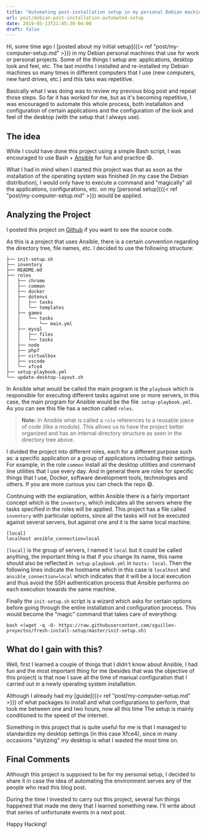 ```yaml
---
title: "Automating post-installation setup in my personal Debian machines"
url: post/debian-post-installation-automated-setup
date: 2019-05-13T21:45:39-04:00
draft: false
---
```


Hi, some time ago I [posted about my initial setup]({{< ref "post/my-computer-setup.md" >}}) in my Debian personal machines that use for work or personal projects. Some of the things I setup are: applications, desktop look and feel, etc. The last months I installed and re-installed my Debian machines so many times in different computers that I use (new computers, new hard drives, etc.) and this taks was repetitive.

Basically what I was doing was to review my previous blog post and repeat those steps. So far it has worked for me, but as it's becoming repetitive, I was encouraged to automate this whole process, both installation and configuration of certain applications and the configuration of the look and feel of the desktop (with the setup that I always use).


## The idea
While I could have done this project using a simple Bash script, I was encouraged to use Bash + [Ansible](https://docs.ansible.com/) for fun and practice :smile:.

What I had in mind when I started this project was that as soon as the installation of the operating system was finished (in my case the Debian distribution), I would only have to execute a command and "magically" all the applications, configurations, etc. on my [personal setup]({{< ref "post/my-computer-setup.md" >}}) would be applied.

## Analyzing the Project
I posted this project on [Github](https://github.com/sguillen-proyectos/fresh-install-setup/) if you want to see the source code.

As this is a project that uses Ansible, there is a certain convention regarding the directory tree, file names, etc. I decided to use the following structure:

```
├── init-setup.sh
├── inventory
├── README.md
├── roles
│   ├── chrome
│   ├── common
│   ├── docker
│   ├── dotenvs
│   │   ├── tasks
│   │   └── templates
│   ├── games
│   │   └── tasks
│   │       └── main.yml
│   ├── mysql
│   │   ├── files
│   │   └── tasks
│   ├── node
│   ├── php7
│   ├── virtualbox
│   ├── vscode
│   └── xfce4
├── setup-playbook.yml
└── update-desktop-layout.sh
```

In Ansible what would be called the main program is the `playbook` which is responsible for executing different tasks against one or more servers, in this case, the main program for Ansible would be the file` setup-playbook.yml`. As you can see this file has a section called `roles`.

> **Note:** In Ansible what is called a `role` references to a reusable piece of code (like a module). This allows us to have the project better organized and has an internal directory structure as seen in the directory tree above.

I divided the project into different roles, each for a different purpose such as: a specific application or a group of applications including their settings. For example, in the role `common` install all the desktop utilities and command line utilities that I use every day. And in general there are roles for specific things that I use, Docker, software development tools, technologies and others. If you are more curious you can check the repo :smile:.

Continuing with the explanation, within Ansible there is a fairly important concept which is the `inventory`, which indicates all the servers where the tasks specified in the roles will be applied. This project has a file called `inventory` with particular options, since all the tasks will not be executed against several servers, but against one and it is the same local machine.

```
[local]
localhost ansible_connection=local
```

`[local]` is the group of servers, I named it `local` but it could be called anything, the important thing is that if you change its name, this name should also be reflected in` setup-playbook.yml` in `hosts: local`. Then the following lines indicate the hostname which in this case is `localhost` and` ansible_connection=local` which indicates that it will be a local execution and thus avoid the SSH authentication process that Ansible performs on each execution towards the same machine.

Finally the `init-setup.sh` script is a wizard which asks for certain options before going through the entire installation and configuration process. This would become the "magic" command that takes care of everything:

```
bash <(wget -q -O- https://raw.githubusercontent.com/sguillen-proyectos/fresh-install-setup/master/init-setup.sh)
```

## What do I gain with this?
Well, first I learned a couple of things that I didn't know about Ansible, I had fun and the most important thing for me (besides that was the objective of this project) is that now I save all the time of manual configuration that I carried out in a newly operating system installation.

Although I already had my [guide]({{< ref "post/my-computer-setup.md" >}}) of what packages to install and what configurations to perform, that took me between one and two hours, now all this time The setup is mainly conditioned to the speed of the internet.

Something in this project that is quite useful for me is that I managed to standardize my desktop settings (in this case Xfce4), since in many occasions "stylizing" my desktop is what I wasted the most time on.

## Final Comments
Although this project is supposed to be for my personal setup, I decided to share it in case the idea of automating the environment serves any of the people who read this blog post.

During the time I invested to carry out this project, several fun things happened that made me deny that I learned something new. I'll write about that series of unfortunate events in a next post.

Happy Hacking!
